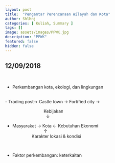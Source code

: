 ```yaml
---
layout: post
title:  "Pengantar Perencanaan Wilayah dan Kota"
author: Shlhnj
categories: [ Kuliah, Summary ]
tags: []
image: assets/images/PPWK.jpg
description: "PPWK"
featured: false
hidden: false
---
```


## 12/09/2018

<br>

- Perkembangan kota, ekologi, dan lingkungan
<br>
- Trading post-> Castle town -> Fortified city ->

<br>

&nbsp; &nbsp; &nbsp; &nbsp; &nbsp; &nbsp; &nbsp; &nbsp; &nbsp; &nbsp; &nbsp;  &nbsp; &nbsp; &nbsp; &nbsp; &nbsp; Kebijakan <br>
&nbsp; &nbsp; &nbsp; &nbsp; &nbsp; &nbsp; &nbsp; &nbsp; &nbsp; &nbsp; &nbsp;  &nbsp; &nbsp; &nbsp; &nbsp; &nbsp; &nbsp; &#8595; <br>
- Masyarakat &#8594; Kota &#8592; Kebutuhan Ekonomi <br>
&nbsp; &nbsp; &nbsp; &nbsp; &nbsp; &nbsp; &nbsp; &nbsp; &nbsp; &nbsp; &nbsp; &nbsp; &nbsp; &#8593; <br>
&nbsp; &nbsp; &nbsp; &nbsp; &nbsp; &nbsp; &nbsp; &nbsp;   Karakter lokasi & kondisi <br>

<br>
               
- Faktor perkembangan: keterkaitan


